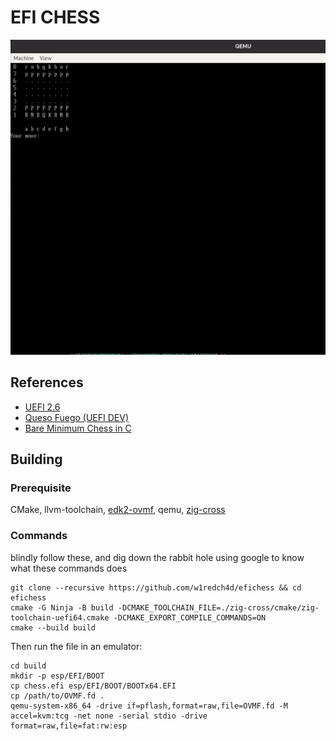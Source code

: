 # EFI CHESS

![](./res/ezgif-2-bdd3d45fef.gif)

## References 

- [UEFI 2.6](https://uefi.org/sites/default/files/resources/UEFI%20Spec%202_6.pdf)
- [Queso Fuego (UEFI DEV)](https://youtu.be/t3iwBQg_Gik?list=PLT7NbkyNWaqZYHNLtOZ1MNxOt8myP5K0p)
- [Bare Minimum Chess in C](https://youtu.be/927rfAPHX6E)

## Building

### Prerequisite

CMake, llvm-toolchain, [edk2-ovmf](https://github.com/tianocore/tianocore.github.io/wiki/How-to-build-OVMF), qemu, [zig-cross](https://github.com/mrexodia/zig-cross)

### Commands

blindly follow these, and dig down the rabbit hole using google to know what these commands does

```
git clone --recursive https://github.com/w1redch4d/efichess && cd efichess
cmake -G Ninja -B build -DCMAKE_TOOLCHAIN_FILE=./zig-cross/cmake/zig-toolchain-uefi64.cmake -DCMAKE_EXPORT_COMPILE_COMMANDS=ON
cmake --build build
```

Then run the file in an emulator:

```
cd build
mkdir -p esp/EFI/BOOT
cp chess.efi esp/EFI/BOOT/BOOTx64.EFI
cp /path/to/OVMF.fd .
qemu-system-x86_64 -drive if=pflash,format=raw,file=OVMF.fd -M accel=kvm:tcg -net none -serial stdio -drive format=raw,file=fat:rw:esp
```
